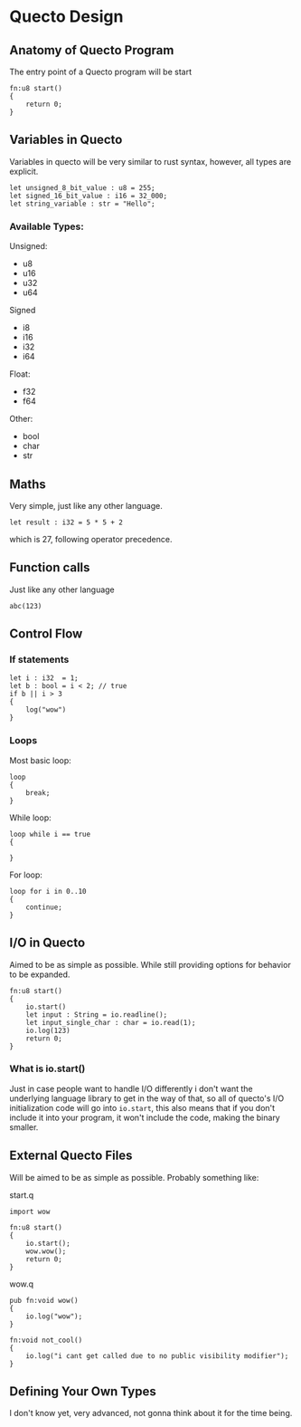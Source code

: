 # Quecto Design

## Anatomy of Quecto Program
The entry point of a Quecto program will be start
```
fn:u8 start()
{
    return 0;
}
```

## Variables in Quecto
Variables in quecto will be very similar to rust syntax, however, all types are explicit.
```
let unsigned_8_bit_value : u8 = 255;
let signed_16_bit_value : i16 = 32_000;
let string_variable : str = "Hello";
```
### Available Types:
Unsigned:
-   u8
-   u16
-   u32
-   u64

Signed
-   i8
-   i16
-   i32
-   i64

Float:
-   f32
-   f64

Other:
-   bool
-   char
-   str

## Maths
Very simple, just like any other language.
```
let result : i32 = 5 * 5 + 2
```
which is 27, following operator precedence.

## Function calls
Just like any other language
```
abc(123)
```

## Control Flow
### If statements
```
let i : i32  = 1;
let b : bool = i < 2; // true
if b || i > 3
{
    log("wow")
}
```
### Loops
Most basic loop:
```
loop
{
    break;
}
```
While loop:
```
loop while i == true
{

}
```
For loop:
```
loop for i in 0..10
{
    continue;
}
```

## I/O in Quecto
Aimed to be as simple as possible. While still providing options for behavior to be expanded.
```
fn:u8 start()
{
    io.start()
    let input : String = io.readline();
    let input_single_char : char = io.read(1);
    io.log(123)
    return 0;
}
```
### What is io.start()
Just in case people want to handle I/O differently i don't want the underlying language library to get in the way of that, so all of quecto's I/O initialization code will go into `io.start`, this also means that if you don't include it into your program, it won't include the code, making the binary smaller.

## External Quecto Files
Will be aimed to be as simple as possible.
Probably something like:

start.q
```
import wow

fn:u8 start()
{
    io.start();
    wow.wow();
    return 0;
}
```

wow.q
```
pub fn:void wow()
{
    io.log("wow");
}

fn:void not_cool()
{
    io.log("i cant get called due to no public visibility modifier");
}
```

## Defining Your Own Types
I don't know yet, very advanced, not gonna think about it for the time being.
